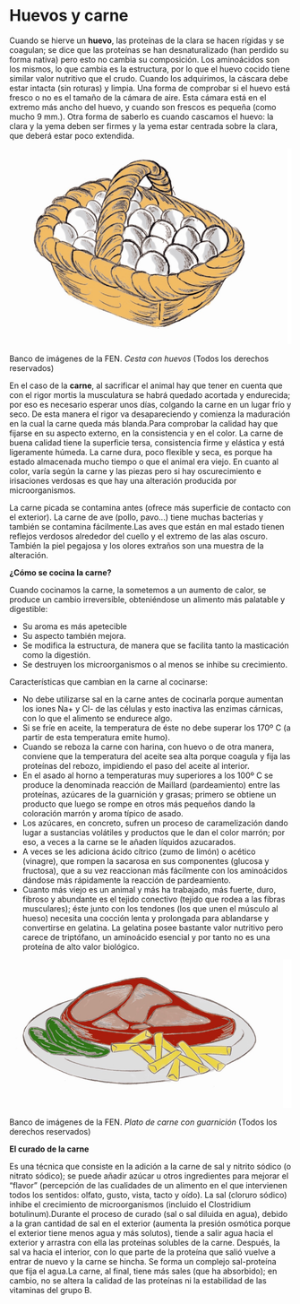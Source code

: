# Huevos y carne

Cuando se hierve un **huevo**, las proteínas de la clara se hacen rígidas y se coagulan; se dice que las proteínas se han desnaturalizado (han perdido su forma nativa) pero esto no cambia su composición. Los aminoácidos son los mismos, lo que cambia es la estructura, por lo que el huevo cocido tiene similar valor nutritivo que el crudo. Cuando los adquirimos, la cáscara debe estar intacta (sin roturas) y limpia. Una forma de comprobar si el huevo está fresco o no es el tamaño de la cámara de aire. Esta cámara está en el extremo más ancho del huevo, y cuando son frescos es pequeña (como mucho 9 mm.). Otra forma de saberlo es cuando cascamos el huevo: la clara y la yema deben ser firmes y la yema estar centrada sobre la clara, que deberá estar poco extendida.


![Huevos](img/huevos.png "Cesta con huevos")


Banco de imágenes de la FEN. _Cesta con huevos_ (Todos los derechos reservados)

En el caso de la **carne**, al sacrificar el animal hay que tener en cuenta que con el rigor mortis la musculatura se habrá quedado acortada y endurecida; por eso es necesario esperar unos días, colgando la carne en un lugar frío y seco. De esta manera el rigor va desapareciendo y comienza la maduración en la cual la carne queda más blanda.Para comprobar la calidad hay que fijarse en su aspecto externo, en la consistencia y en el color. La carne de buena calidad tiene la superficie tersa, consistencia firme y elástica y está ligeramente húmeda. La carne dura, poco flexible y seca, es porque ha estado almacenada mucho tiempo o que el animal era viejo. En cuanto al color, varía según la carne y las piezas pero si hay oscurecimiento e irisaciones verdosas es que hay una alteración producida por microorganismos.

La carne picada se contamina antes (ofrece más superficie de contacto con el exterior). La carne de ave (pollo, pavo...) tiene muchas bacterias y también se contamina fácilmente.Las aves que están en mal estado tienen reflejos verdosos alrededor del cuello y el extremo de las alas oscuro. También la piel pegajosa y los olores extraños son una muestra de la alteración.

**¿Cómo se cocina la carne?**

Cuando cocinamos la carne, la sometemos a un aumento de calor, se produce un cambio irreversible, obteniéndose un alimento más palatable y digestible:

*   Su aroma es más apetecible
*   Su aspecto también mejora.
*   Se modifica la estructura, de manera que se facilita tanto la masticación como la digestión.
*   Se destruyen los microorganismos o al menos se inhibe su crecimiento.

Características que cambian en la carne al cocinarse:

*   No debe utilizarse sal en la carne antes de cocinarla porque aumentan los iones Na+ y Cl- de las células y esto inactiva las enzimas cárnicas, con lo que el alimento se endurece algo.
*   Si se fríe en aceite, la temperatura de éste no debe superar los 170º C (a partir de esta temperatura emite humo).
*   Cuando se reboza la carne con harina, con huevo o de otra manera, conviene que la temperatura del aceite sea alta porque coagula y fija las proteínas del rebozo, impidiendo el paso del aceite al interior.
*   En el asado al horno a temperaturas muy superiores a los 100º C se produce la denominada reacción de Maillard (pardeamiento) entre las proteínas, azúcares de la guarnición y grasas; primero se obtiene un producto que luego se rompe en otros más pequeños dando la coloración marrón y aroma típico de asado.
*   Los azúcares, en concreto, sufren un proceso de caramelización dando lugar a sustancias volátiles y productos que le dan el color marrón; por eso, a veces a la carne se le añaden líquidos azucarados.
*   A veces se les adiciona ácido cítrico (zumo de limón) o acético (vinagre), que rompen la sacarosa en sus componentes (glucosa y fructosa), que a su vez reaccionan más fácilmente con los aminoácidos dándose más rápidamente la reacción de pardeamiento.
*   Cuanto más viejo es un animal y más ha trabajado, más fuerte, duro, fibroso y abundante es el tejido conectivo (tejido que rodea a las fibras musculares); éste junto con los tendones (los que unen el músculo al hueso) necesita una cocción lenta y prolongada para ablandarse y convertirse en gelatina. La gelatina posee bastante valor nutritivo pero carece de triptófano, un aminoácido esencial y por tanto no es una proteína de alto valor biológico.


![Carne](img/filete_hecho.png "Plato de carne con guarnición")


Banco de imágenes de la FEN. _Plato de carne con guarnición_ (Todos los derechos reservados)

**El curado de la carne**

Es una técnica que consiste en la adición a la carne de sal y nitrito sódico (o nitrato sódico); se puede añadir azúcar u otros ingredientes para mejorar el “flavor” (percepción de las cualidades de un alimento en el que intervienen todos los sentidos: olfato, gusto, vista, tacto y oído). La sal (cloruro sódico) inhibe el crecimiento de microorganismos (incluido el Clostridium botulinum).Durante el proceso de curado (sal o sal diluida en agua), debido a la gran cantidad de sal en el exterior (aumenta la presión osmótica porque el exterior tiene menos agua y más solutos), tiende a salir agua hacia el exterior y arrastra con ella las proteínas solubles de la carne. Después, la sal va hacia el interior, con lo que parte de la proteína que salió vuelve a entrar de nuevo y la carne se hincha. Se forma un complejo sal-proteína que fija el agua.La carne, al final, tiene más sales (que ha absorbido); en cambio, no se altera la calidad de las proteínas ni la estabilidad de las vitaminas del grupo B.
